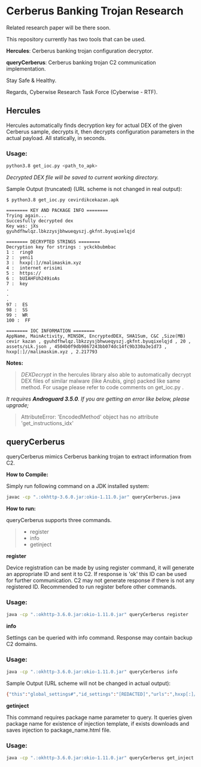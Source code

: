 # Cerberus Banking Trojan Research

Related research paper will be there soon.

This repository currently has two tools that can be used.

**Hercules**: Cerberus banking trojan configuration decryptor.

**queryCerberus**: Cerberus banking trojan C2 communication implementation.

Stay Safe & Healthy.

Regards, Cyberwise Research Task Force (Cyberwise - RTF).


## Hercules

Hercules automatically finds decryption key for actual DEX of the given Cerberus sample, decrypts it, then decrypts configuration parameters in the actual payload. All statically, in seconds.

 ### Usage:

```sh
python3.8 get_ioc.py <path_to_apk>
```

*Decrypted DEX file will be saved to current working directory.*

Sample Output (truncated) (URL scheme is not changed in real output):
```
$ python3.8 get_ioc.py cevirdikcekazan.apk

======== KEY AND PACKAGE INFO ========
Trying again...
Succesfully decrypted dex
Key was: jXs
gyuhdfhwlqz.lbkzzysjbhwueqyszj.gkfnt.byuqixelqjd

======== DECRYPTED STRINGS ========
Decryption key for strings : yckckbubmbac
1 :  ring0
2 :  yeni1
3 :  hxxp[:]//malimaskim.xyz
4 :  internet erisimi
5 :  https://
6 :  bUIAHFUh249ioAs
7 :  key
.
.
.
97 :  ES
98 :  SS
99 :  WR
100 :  FF

======== IOC INFORMATION ========
AppName, MainActivity, MINSDK, EncryptedDEX, SHA1Sum, C&C ,Size(MB)
cevir kazan , gyuhdfhwlqz.lbkzzysjbhwueqyszj.gkfnt.byuqixelqjd , 20 , assets/sLk.json , 4504b0f9db9867243bb074dc14fc9b330a3e1d73 , hxxp[:]//malimaskim.xyz , 2.217793
```



**Notes:**

>  *DEXDecrypt* in the hercules library also able to automatically
>                             decrypt DEX files of similar malware (like Anubis, ginp) packed
>                             like same method. For usage please refer to code comments on
>                             get_ioc.py .

*It requires **Androguard 3.5.0**. If you are getting an error like below, please upgrade;*

> AttributeError: 'EncodedMethod' object has no attribute
> 'get_instructions_idx'


## queryCerberus

queryCerberus mimics Cerberus banking trojan to extract information from C2.

**How to Compile:**

Simply run following command on a JDK installed system:
```sh
javac -cp ".:okhttp-3.6.0.jar:okio-1.11.0.jar" queryCerberus.java
```

**How to run:**

queryCerberus supports three commands.

>  - register
>  - info
>  - getinject

**register**

Device registration can be made by using register command, it will generate an appropriate ID and sent it to C2. If response is 'ok' this ID can be used for further communication. C2 may not generate response if there is not any registered ID. Recommended to run register before other commands.

### Usage:

```sh
java -cp ".:okhttp-3.6.0.jar:okio-1.11.0.jar" queryCerberus register
```

**info**

Settings can be queried with info command. Response may contain backup C2 domains.

### Usage:

```sh
java -cp ".:okhttp-3.6.0.jar:okio-1.11.0.jar" queryCerberus info
```

Sample Output (URL scheme will not be changed in actual output):

```sh
{"this":"global_settings#","id_settings":"[REDACTED]","urls":",hxxp[:]//us0mbizimomrumuzu7din[.]cyou,hxxp[:]//allahdusmaniminbasinavermesin[.]cyou,hxxp[:]//ataratarus0maus0m[.]cyou,hxxp[:]//olalalalalal[.]cyou,hxxp[:]//kurtlarvadisisiber[.]cyou,hxxp[:]//rapimibitiricen[.]cyou,hxxp[:]//benimibitiricen[.]cyou,hxxp[:]//hadibidenesenya[.]cyou,hxxp[:]//hadsizkucik[.]cyou,hxxp[:]//yirtikdondancikmisgibi[.]cyou,hxxp[:]//sabaherkenkalkar[.]cyou,hxxp[:]//bacakarasindansarkar[.]cyou,hxxp[:]//nesenbenibitirebildin[.]cyou,hxxp[:]//nedeogappeninkizii[.]cyou,hxxp[:]//fzbfvbzcvbzcbz[.]cyou,hxxp[:]//fsdfjsdjfsjdfsj[.]cyou,hxxp[:]//xcjvjxcvjxgsjf[.]cyou,hxxp[:]//cxmbcvjbdfjbjdf[.]cyou,hxxp[:]//sdjfjsdfjsdj[.]cyou,hxxp[:]//jferjfejrgjerjg[.]cyou","injection_t":"240","protect_t":"10","cards_t":"600","admin_t":"180","permission_t":"120","emails_t":"45"}
```


**getinject**

This command requires package name parameter to query. It queries given package name for existence of injection template, if exists downloads and saves injection to  package_name.html  file.

### Usage:

```sh
java -cp ".:okhttp-3.6.0.jar:okio-1.11.0.jar" queryCerberus get_inject <package_name>
```

